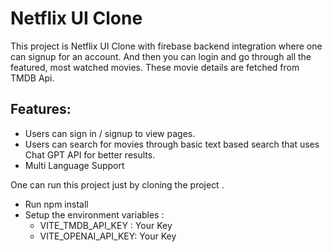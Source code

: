 # Netflix UI Clone

This project is Netflix UI Clone with firebase backend integration where one can signup for an account. 
And then you can login and go through all the featured, most watched movies.
These movie details are fetched from TMDB Api.

## Features:
* Users can sign in / signup to view pages.
* Users can search for movies through basic text based search that uses Chat GPT API for better results.
* Multi Language Support



One can run this project just by cloning the project .
* Run npm install
* Setup the environment variables :
  - VITE_TMDB_API_KEY : Your Key
  - VITE_OPENAI_API_KEY: Your Key 
